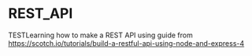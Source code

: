 # REST_API
TESTLearning how to make a REST API using guide from https://scotch.io/tutorials/build-a-restful-api-using-node-and-express-4
